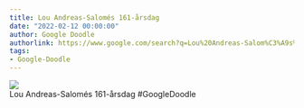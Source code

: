 ```yaml
---
title: Lou Andreas-Salomés 161-årsdag
date: "2022-02-12 00:00:00"
author: Google Doodle
authorlink: https://www.google.com/search?q=Lou%20Andreas-Salom%C3%A9s%20161-%C3%A5rsdag
tags:
- Google-Doodle
---
```

<img src="https://www.google.com/logos/doodles/2022/lou-andreas-salomes-161st-birthday-6753651837109357.6-l.png" referrerpolicy="no-referrer"><br>Lou Andreas-Salomés 161-årsdag #GoogleDoodle